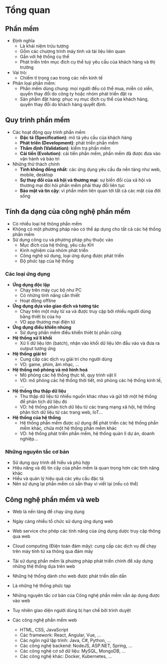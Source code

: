 # Tổng quan

## Phần mềm
- Định nghĩa
    - Là khái niệm trừu tượng
    - Gồm các chương trình máy tính và tài liệu liên quan
    - Gắn với hệ thống cụ thể
    - Phát triển trên mục đích cụ thể tuỳ yêu cầu của khách hàng và thị trường
- Vai trò:
    - Chiếm tỉ trọng cao trong các nền kinh tế
- Phân loại phần mềm:
    - Phần mềm dùng chung: mọi người đều có thể mua, miễn có xiền, quyền thay đổi do công ty hoặc nhóm phát triển đặt ra
    - Sản phẩm đặt hàng: phục vụ mục đích cụ thể của khách hàng, quyền thay đổi do khách hàng quyết định.

## Quy trình phần mềm
- Các hoạt động quy trình phần mềm
    - **Đặc tả (Specification)**: mô tả yêu cầu của khách hàng
    - **Phát triển (Development)**: phát triển phần mềm
    - **Thẩm định (Validation)**: kiểm tra phần mềm
    - **Cải tiến (Evolution)**: cải tiến phần mềm, phần mềm đã được đưa vào vận hành và bảo trì
- Những thử thách chính
    - **Tính không đồng nhất**: các ứng dụng yêu cầu đa nền tảng như web, mobile, desktop
    - **Sự thay đổi của xã hội và thương mại**: sự biến đổi của xã hội và thương mại đòi hỏi phần mềm phải thay đổi liên tục
    - **Bảo mật và tin cậy**: vì phần mềm liên quan tới tất cả các mặt của đời sống

## Tính đa dạng của công nghệ phần mềm

- Có nhiều loại hệ thông phần mềm
- Không có một phương pháp nào có thể áp dụng cho tất cả các hệ thống phần mềm
- Sử dụng công cụ và phương pháp phụ thuộc vào
    - Mục đích của hệ thống, yêu cầu KH
    - Kinh nghiệm của nhóm phát triển
    - Công nghệ sử dụng, loại ứng dụng được phát triển
    - Độ phức tạp của hệ thống

### Các loại ứng dụng
- **Ứng dụng độc lập**
    - Chạy trên máy cục bộ như PC
    - Có những tính năng cần thiết
    - Hoạt động offline
- **Ứng dụng dựa vào giao dịch và tương tác**
    - Chạy trên một máy từ xa và được truy cập bởi nhiều người dùng bằng thiết bị của họ
    - VD app thương mại điện tử
- **Ứng dụng điều khiển nhúng**
    - Sử dụng phần mềm điều khiển thiêt bị phần cứng
- **Hệ thống xử lí khối**
    - Xử lí dữ liệu lớn (batch), nhận vào khối dữ liệu lớn đầu vào và đưa ra output tương ứng
- **Hệ thống giải trí**
    - Cung cấp các dịch vụ giải trí cho người dùng
    - VD: game, phim, âm nhạc, ...
- **Hệ thống mô phỏng và mô hình hoá**
    - Mô phỏng các hệ thống thực tế, quy trình vật lí
    - VD: mô phỏng các hệ thống thời tiết, mô phỏng các hệ thống kinh tế, ...
- **Hệ thống thu thập dữ liệu**
    - Thu thập dữ liệu từ nhiều nguồn khác nhau và gửi tới một hệ thống để phân tích dữ liệu đó
    - VD: hệ thống phân tích dữ liệu từ các trang mạng xã hội, hệ thống phân tích dữ liệu từ các trang web, IoT...
- **Hệ thống của hệ thống**
    - Hệ thống phần mềm được sử dụng để phát triển các hệ thống phần mềm khác, chứa một hệ thống phần mềm khác
    - VD: hệ thống phát triển phần mềm, hệ thống quản lí dự án, doanh nghiệp...

### Những nguyên tắc cơ bản
- Sử dụng quy trình dễ hiểu và phù hợp
- Hiệu năng và độ tin cậy của phần mềm là quan trọng hơn các tính năng khác
- Hiểu và quản lý hiệu quả các yêu cầu đặc tả
- Nên sử dụng lại phần mềm có sẵn thay vì viết lại (nếu có thể)

## Công nghệ phần mềm và web
- Web là nền tảng để chạy ứng dụng
- Ngày càng nhiều tổ chức sử dụng ứng dụng web
- Web service cho phép các tính năng của ứng dụng dược truy cập thông qua web 
- Cloud computing (Điện toán đám mây): cung cấp các dịch vụ để chạy trên máy tính từ xa thông qua đám mây
- Tái sử dụng phần mềm là phương pháp phát triển chính để xây dựng những thệ thống dựa trên web 
- Những hệ thống dành cho web được phát triển dần dần
- Là những hệ thống phức tạp
- Những nguyên tắc cơ bản của Công nghệ phần mềm vẫn áp dụng được vào web
- Tuy nhiên giao diện người dùng bị hạn chế bởi trình duyệt

- Các công nghệ phần mềm web
    - HTML, CSS, JavaScript
    - Các framework: React, Angular, Vue, ...
    - Các ngôn ngữ lập trình: Java, C#, Python, ...
    - Các công nghệ backend: NodeJS, ASP.NET, Spring, ...
    - Các công nghệ cơ sở dữ liệu: MySQL, MongoDB, ...
    - Các công nghệ khác: Docker, Kubernetes, ...